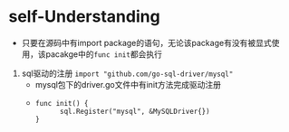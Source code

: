 # self-Understanding
+ 只要在源码中有import package的语句，无论该package有没有被显式使用，该pacakge中的`func init`都会执行
1. sql驱动的注册 `import "github.com/go-sql-driver/mysql"`
    + mysql包下的driver.go文件中有init方法完成驱动注册
    + ```
      func init() {
            sql.Register("mysql", &MySQLDriver{})
      }
 
